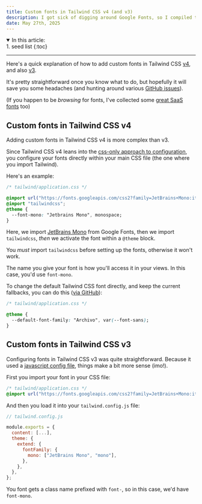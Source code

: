 ```yaml
---
title: Custom fonts in Tailwind CSS v4 (and v3)
description: I got sick of digging around Google Fonts, so I compiled this list of my favorite SaaS fonts. It includes 7 all-time classics, plus two bonus fonts. There's a font for every SaaS in this article.
date: May 27th, 2025
---
```


<details open>
<summary>In this article:</summary>
<aside markdown="1">
1. seed list
{:toc}
</aside>
</details>
<hr />

Here's a quick explanation of how to add custom fonts in Tailwind CSS [v4](#custom-fonts-in-tailwind-css-v4), and also [v3](#custom-fonts-in-tailwind-css-v3).

It's pretty straightforward once you know what to do, but hopefully it will save you some headaches (and hunting around various [GitHub issues](https://github.com/tailwindlabs/tailwindcss/discussions/13890)).

(If you happen to be _browsing_ for fonts, I've collected some [great SaaS fonts](/blog/saas-fonts) too)

## Custom fonts in Tailwind CSS v4

Adding custom fonts in Tailwind CSS v4 is more complex than v3.

Since Tailwind CSS v4 leans into the [css-only approach to configuration](https://tailwindcss.com/blog/tailwindcss-v4#css-first-configuration), you configure your fonts directly within your main CSS file (the one where you import Tailwind).

Here's an example:

```css
/* tailwind/application.css */

@import url("https://fonts.googleapis.com/css2?family=JetBrains+Mono:ital,wght@0,100..800;1,100..800&display=swap");
@import "tailwindcss";
@theme {
  --font-mono: "Jetbrains Mono", monospace;
}
```

Here, we import [JetBrains Mono](https://fonts.google.com/specimen/JetBrains+Mono) from Google Fonts, then we import `tailwindcss`, _then_ we activate the font within a `@theme` block.

You _must_ import `tailwindcss` before setting up the fonts, otherwise it won't work.

The name you give your font is how you'll access it in your views. In this case, you'd use `font-mono`.

To change the default Tailwind CSS font directly, and keep the current fallbacks, you can do this ([via GitHub](https://github.com/tailwindlabs/tailwindcss/discussions/13890#discussioncomment-13162213)):

```css
/* tailwind/application.css */

@theme {
  --default-font-family: "Archivo", var(--font-sans);
}
```

## Custom fonts in Tailwind CSS v3

Configuring fonts in Tailwind CSS v3 was quite straightforward. Because it used a [javascript config file](https://v3.tailwindcss.com/docs/theme), things make a bit more sense (imo!).

First you import your font in your CSS file:

```css
/* tailwind/application.css */
@import url("https://fonts.googleapis.com/css2?family=JetBrains+Mono:ital,wght@0,100..800;1,100..800&display=swap");
```

And then you load it into your `tailwind.config.js` file:

```js
// tailwind.config.js

module.exports = {
  content: [...],
  theme: {
    extend: {
      fontFamily: {
        mono: ["JetBrains Mono", "mono"],
      },
    },
  },
};
```

You font gets a class name prefixed with `font-`, so in this case, we'd have `font-mono`.
